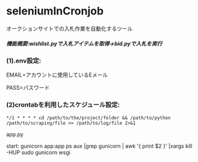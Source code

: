 # seleniumInCronjob

オークションサイトでの入札作業を自動化するツール
<h5>機能概要:wishlist.pyで入札アイテムを取得→bid.pyで入札を実行</h5>

<h3>(1).env設定:</h3>

EMAIL=アカウントに使用しているEメール

PASS=パスワード


<h3>(2)crontabを利用したスケジュール設定:</h3>

```
*/1 * * * * cd /path/to/the/project/folder && /path/to/python /path/to/scraping/file >> /path/to/log/file 2>&1
``` 

app.py

start: gunicorn app:app
ps aux |grep gunicorn | awk '{ print $2 }' |xargs kill -HUP
sudo gunicorn  wsgi

